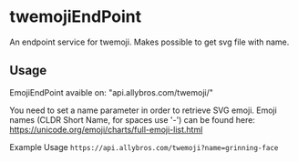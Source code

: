 # twemojiEndPoint
An endpoint service for twemoji. Makes possible to get svg file with name.

## Usage
EmojiEndPoint avaible on: "api.allybros.com/twemoji/"

You need to set a name parameter in order to retrieve SVG emoji.
Emoji names (CLDR Short Name, for spaces use '-') can be found here: https://unicode.org/emoji/charts/full-emoji-list.html

Example Usage `https://api.allybros.com/twemoji?name=grinning-face`
